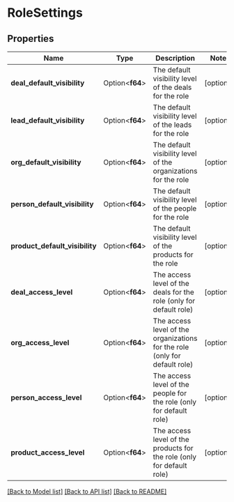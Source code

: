 # RoleSettings

## Properties

Name | Type | Description | Notes
------------ | ------------- | ------------- | -------------
**deal_default_visibility** | Option<**f64**> | The default visibility level of the deals for the role | [optional]
**lead_default_visibility** | Option<**f64**> | The default visibility level of the leads for the role | [optional]
**org_default_visibility** | Option<**f64**> | The default visibility level of the organizations for the role | [optional]
**person_default_visibility** | Option<**f64**> | The default visibility level of the people for the role | [optional]
**product_default_visibility** | Option<**f64**> | The default visibility level of the products for the role | [optional]
**deal_access_level** | Option<**f64**> | The access level of the deals for the role (only for default role) | [optional]
**org_access_level** | Option<**f64**> | The access level of the organizations for the role (only for default role) | [optional]
**person_access_level** | Option<**f64**> | The access level of the people for the role (only for default role) | [optional]
**product_access_level** | Option<**f64**> | The access level of the products for the role (only for default role) | [optional]

[[Back to Model list]](../README.md#documentation-for-models) [[Back to API list]](../README.md#documentation-for-api-endpoints) [[Back to README]](../README.md)


